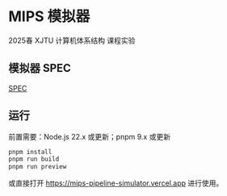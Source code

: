 # MIPS 模拟器

2025春 XJTU 计算机体系结构 课程实验

## 模拟器 SPEC

[SPEC](src/lib/simulator/spec.md)

## 运行

前置需要：Node.js 22.x 或更新；pnpm 9.x 或更新

```bash
pnpm install
pnpm run build
pnpm run preview
```

或直接打开 <https://mips-pipeline-simulator.vercel.app> 进行使用。
